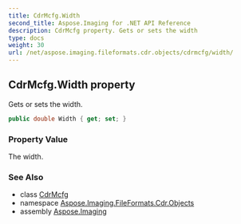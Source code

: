 ```yaml
---
title: CdrMcfg.Width
second_title: Aspose.Imaging for .NET API Reference
description: CdrMcfg property. Gets or sets the width
type: docs
weight: 30
url: /net/aspose.imaging.fileformats.cdr.objects/cdrmcfg/width/
---
```

## CdrMcfg.Width property

Gets or sets the width.

```csharp
public double Width { get; set; }
```

### Property Value

The width.

### See Also

* class [CdrMcfg](../)
* namespace [Aspose.Imaging.FileFormats.Cdr.Objects](../../cdrmcfg/)
* assembly [Aspose.Imaging](../../../)


